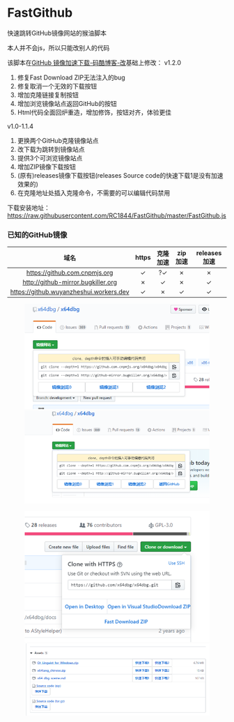 # FastGithub
快速跳转GitHub镜像网站的猴油脚本

本人并不会js，所以只能改别人的代码

该脚本在[GitHub 镜像加速下载-码酷博客-改](https://greasyfork.org/zh-CN/scripts/391911-github-%E9%95%9C%E5%83%8F%E5%8A%A0%E9%80%9F%E4%B8%8B%E8%BD%BD-%E7%A0%81%E9%85%B7%E5%8D%9A%E5%AE%A2-%E6%94%B9)基础上修改：
v1.2.0
1. 修复Fast Download ZIP无法注入的bug
2. 修复取消一个无效的下载按钮
3. 增加克隆链接复制按钮
4. 增加浏览镜像站点返回GitHub的按钮
5. Html代码全面回炉重造，增加修饰，按钮对齐，体验更佳

v1.0-1.1.4
1. 更换两个GitHub克隆镜像站点
2. 改下载为跳转到镜像站点
3. 提供3个可浏览镜像站点
4. 增加ZIP镜像下载按钮
5. (原有)releases镜像下载按钮(releases Source code的快速下载1是没有加速效果的)
6. 在克隆地址处插入克隆命令，不需要的可以编辑代码禁用

下载安装地址：https://raw.githubusercontent.com/RC1844/FastGithub/master/FastGithub.js

### 已知的GitHub镜像
|域名|https|克隆加速|zip加速|releases加速
|:---:|:----------:|:--------:|:---------:|:---------:|
|https://github.com.cnpmjs.org|✓|?✓|✗|✗
|http://github-mirror.bugkiller.org|✗|✓|✗|✓
|https://github.wuyanzheshui.workers.dev|✓|✗|✓|✓

<figure class="half">
    <img src="REANDME\releases1.png" width="600">
    <img src="REANDME\releases2.png" width="600">
</figure>
<figure class="half">
    <img src="REANDME\releases3.png" width="600">
    <img src="REANDME\releases4.png" width="600">
</figure>


